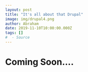 ```yaml
---
layout: post
title: "It's all about that Drupal"
image: img/drupal4.png
author: Abraham
date: 2019-11-10T10:00:00.000Z
tags: []
#  - Source
---
```


# **Coming Soon....**
